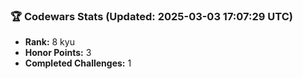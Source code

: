 ### 🏆 Codewars Stats (Updated: 2025-03-03 17:07:29 UTC)

- **Rank:** 8 kyu
- **Honor Points:** 3
- **Completed Challenges:** 1
